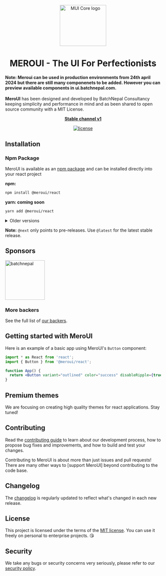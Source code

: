 <!-- markdownlint-disable-next-line -->
<p align="center">
  <a href="https://ui.batchnepal.com/" rel="noopener" target="_blank"><img width="150" height="133" src="https://i.ibb.co/Rjng2Jt/batch-ui-logo.png" alt="MUI Core logo"></a>
</p>

<h1 align="center">MEROUI - The UI For Perfectionists</h1>

<h4>Note: Meroui can be used in production environments from 24th april 2024 but there are still many componenets to be added.
However you can preview available components in ui.batchnepal.com.
</h4>

**MeroUI** has been designed and developed by BatchNepal Consultancy keeping simplicity and performance in mind and as been shared to open source community with a MIT License. 


<div align="center">

**[Stable channel v1](https://ui.bachnepal.com/)**

[![license](https://img.shields.io/badge/license-MIT-blue.svg)](https://github.com/mui/material-ui/blob/HEAD/LICENSE)


</div>

## Installation

### Npm Package

MeroUI is available as an [npm package](https://www.npmjs.com/package/@meroui/react) and can be installed directly into your react project

**npm:**

```bash
npm install @meroui/react
```

**yarn:  coming soon**

```bash
yarn add @meroui/react
```

<details>
  <summary>Older versions</summary>

- **[v4.x](https://ui.batchnepal.com/)** ([Migration from v1.0.0 to v1.0.2](https://ui.batchnepal.com/guides))

</details>

**Note:** `@next` only points to pre-releases.
Use `@latest` for the latest stable release.


## Sponsors

<p>
  <a href="https://batchnepal.com?ref=meroui" rel="noopener sponsored" target="_blank"><img height="128" width="128" src="https://i.ibb.co/LhsyWNN/batchnepal-logo.png" alt="batchnepal"  loading="lazy" /></a>
  
</p>



### More backers

See the full list of [our backers](https://ui.batchnepal.com/sponsors/).

## Getting started with MeroUI

Here is an example of a basic app using MeroUI's `Button` component:

```jsx
import * as React from 'react';
import { Button } from '@meroui/react';

function App() {
  return <Button variant="outlined" color="success" disableRipple={true} rounded="full" >Hello World</Button>;
}
```

## Premium themes

We are focusing on creating high quality themes for react applications. Stay tuned!

## Contributing

Read the [contributing guide](/CONTRIBUTING.md) to learn about our development process, how to propose bug fixes and improvements, and how to build and test your changes.

Contributing to MeroUI is about more than just issues and pull requests!
There are many other ways to [support MeroUI] beyond contributing to the code base.

## Changelog

The [changelog](https://github.com/meroui/meroui-react/releases) is regularly updated to reflect what's changed in each new release.


## License

This project is licensed under the terms of the
[MIT license](/LICENSE). You can use it freely on personal to enterprise projects. 😘

## Security

We take any bugs or security concerns very seriously, please refer to our [security policy](https://github.com/meroui/meroui-react/security/policy).

